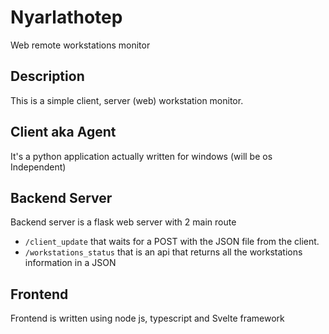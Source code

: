 # Nyarlathotep
Web remote workstations monitor 

## Description
This is a simple client, server (web) workstation monitor.

## Client aka Agent
It's a python application actually written for windows (will be os Independent)

## Backend Server
Backend server is a flask web server with 2 main route

- `/client_update` that waits for a POST with the JSON file from the client.
- `/workstations_status` that is an api that returns all the workstations information in a JSON 

## Frontend 
Frontend is written using node js, typescript and Svelte framework

